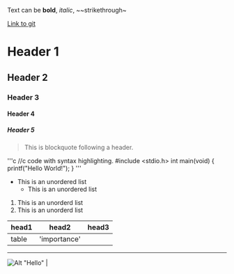 Text can be **bold**, _italic_, ~~strikethrough~

[Link to git](http://github.com)

# Header 1
## Header 2
### Header 3
#### Header 4
##### Header 5

>This is blockquote following a header.


'''c
//c code with syntax highlighting.
#include <stdio.h>
int main(void) {
	printf("Hello World!");
}
'''

* This is an unordered list
	* This is an unordered list


1. This is an unorderd list
2. This is an unorderd list


|head1  |head2       |head3  |
|:------|------------|-------|
|table  |'importance'|       |


***
![Alt "Hello"](http://guides.github.com/activities/hello-world/bracnching.png)
|
